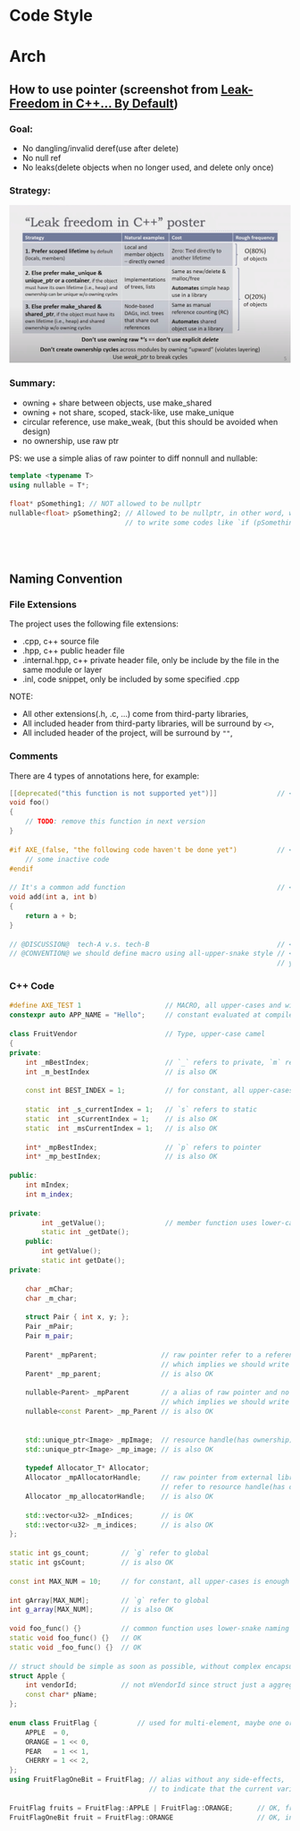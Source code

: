 # Code Style

# Arch

## How to use pointer (screenshot from [Leak-Freedom in C++... By Default](https://www.youtube.com/watch?v=JfmTagWcqoE))


### Goal:

- No dangling/invalid deref(use after delete)
- No null ref
- No leaks(delete objects when no longer used, and delete only once)

### Strategy:

![Leak_Freedom_Strategy](Images/Leak_Freedom_Strategy.png)

### Summary:

- owning + share between objects, use make_shared
- owning + not share, scoped, stack-like, use make_unique
- circular reference, use make_weak, (but this should be avoided when design)
- no ownership, use raw ptr

PS: we use a simple alias of raw pointer to diff nonnull and nullable:
```c++
template <typename T>
using nullable = T*;

float* pSomething1; // NOT allowed to be nullptr
nullable<float> pSomething2; // Allowed to be nullptr, in other word, we need
                             // to write some codes like `if (pSomething2 == nullptr) {...}`


                             
```

## Naming Convention

### File Extensions

The project uses the following file extensions:
- .cpp, c++ source file
- .hpp, c++ public header file
- .internal.hpp, c++ private header file, only be include by the file in the same module or layer
- .inl, code snippet, only be included by some specified .cpp
  
NOTE:
- All other extensions(.h, .c, ...) come from third-party libraries,
- All included header from third-party libraries, will be surround by `<>`,
- All included header of the project, will be surround by `""`,


### Comments
There are 4 types of annotations here, for example:
```c++
[[deprecated("this function is not supported yet")]]               // <--- Type 1, explanation of deprecated functions
void foo()
{
    // TODO: remove this function in next version
}

#if AXE_(false, "the following code haven't be done yet")          // <--- Type 2, explanation of active/inactive code blocks
    // some inactive code
#endif

// It's a common add function                                      // <--- Type 3, explanation of anything
void add(int a, int b)
{
    return a + b;
}

// @DISCUSSION@  tech-A v.s. tech-B                                // <--- Type 4, record some tech discussion for learning purpose
// @CONVENTION@ we should define macro using all-upper-snake style // <--- Type 4, record some coding convection for make readers happier
                                                                   // you can search @CONVENTION@ in root directory globally to find all convection
```

### C++ Code

```c++
#define AXE_TEST 1                     // MACRO, all upper-cases and with prefix AXE_
constexpr auto APP_NAME = "Hello";     // constant evaluated at compile-time, all upper-cases

class FruitVendor                      // Type, upper-case camel
{
private:
    int _mBestIndex;                   // `_` refers to private, `m` refers to member
    int _m_bestIndex                   // is also OK

    const int BEST_INDEX = 1;          // for constant, all upper-cases is enough

    static  int _s_currentIndex = 1;   // `s` refers to static
    static  int _sCurrentIndex = 1;    // is also OK
    static  int _msCurrentIndex = 1;   // is also OK

    int* _mpBestIndex;                 // `p` refers to pointer
    int* _mp_bestIndex;                // is also OK

public:
    int mIndex;
    int m_index;

private:
        int _getValue();               // member function uses lower-case camel
        static int _getDate();
    public:
        int getValue();
        static int getDate();
private:

    char _mChar;
    char _m_char;

    struct Pair { int x, y; };
    Pair _mPair;
    Pair m_pair;

    Parent* _mpParent;                // raw pointer refer to a reference and no ownership, and it should never be nullptr, 
                                      // which implies we should write AXE_ASSERT(_mpParent != nullptr)
    Parent* _mp_parent;               // is also OK

    nullable<Parent> _mpParent        // a alias of raw pointer and no ownership, it's allowed to be nullptr, 
                                      // which implies we should write some code like if(_mpParent == nullptr)
    nullable<const Parent> _mp_Parent // is also OK

    
    std::unique_ptr<Image> _mpImage;  // resource handle(has ownership)
    std::unique_ptr<Image> _mp_image; // is also OK
    
    typedef Allocator_T* Allocator;
    Allocator _mpAllocatorHandle;     // raw pointer from external library
                                      // refer to resource handle(has ownership)
    Allocator _mp_allocatorHandle;    // is also OK

    std::vector<u32> _mIndices;       // is OK
    std::vector<u32> _m_indices;      // is also OK
};

static int gs_count;        // `g` refer to global
static int gsCount;         // is also OK

const int MAX_NUM = 10;     // for constant, all upper-cases is enough

int gArray[MAX_NUM];        // `g` refer to global
int g_array[MAX_NUM];       // is also OK

void foo_func() {}          // common function uses lower-snake naming
static void foo_func() {}   // OK
static void _foo_func() {}  // OK

// struct should be simple as soon as possible, without complex encapsulation or functionality and resource ownership
struct Apple {
    int vendorId;           // not mVendorId since struct just a aggregation of variables
    const char* pName;
};

enum class FruitFlag {          // used for multi-element, maybe one or more flags
    APPLE  = 0,
    ORANGE = 1 << 0,
    PEAR   = 1 << 1,
    CHERRY = 1 << 2,
};
using FruitFlagOneBit = FruitFlag; // alias without any side-effects,
                                   // to indicate that the current variable will be used as single bit

FruitFlag fruits = FruitFlag::APPLE | FruitFlag::ORANGE;      // OK, fruits will be used as flags
FruitFlagOneBit fruit = FruitFlag::ORANGE                     // OK, indicate fruit will be used as single bit
```

